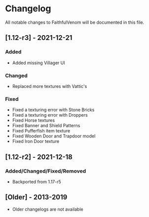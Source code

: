 # Changelog
All notable changes to FaithfulVenom will be documented in this file.

## [1.12-r3] - 2021-12-21
### Added
- Added missing Villager UI

### Changed
- Replaced more textures with Vattic's

### Fixed
- Fixed a texturing error with Stone Bricks
- Fixed a texturing error with Droppers
- Fixed Horse textures
- Fixed Banner and Shield Patterns
- Fixed Pufferfish item texture
- Fixed Wooden Door and Trapdoor model
- Fixed Iron Door texture

## [1.12-r2] - 2021-12-18
### Added/Changed/Fixed/Removed
- Backported from 1.17-r5

## [Older] - 2013-2019
- Older changelogs are not available
